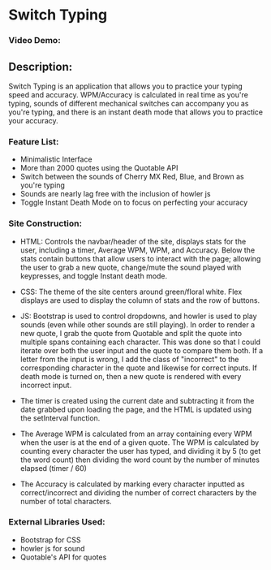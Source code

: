# Switch Typing

### Video Demo: 

## Description:

Switch Typing is an application that allows you to practice your typing speed and accuracy. WPM/Accuracy is calculated in real time as you're typing, sounds of different mechanical switches can accompany you as you're typing, and there is an instant death mode that allows you to practice your accuracy.

### Feature List:

- Minimalistic Interface
- More than 2000 quotes using the Quotable API
- Switch between the sounds of Cherry MX Red, Blue, and Brown as you're typing
- Sounds are nearly lag free with the inclusion of howler js
- Toggle Instant Death Mode on to focus on perfecting your accuracy

### Site Construction:

- HTML: Controls the navbar/header of the site, displays stats for the user, including a timer, Average WPM, WPM, and Accuracy. Below the stats contain buttons that allow users to interact with the page; allowing the user to grab a new quote, change/mute the sound played with keypresses, and toggle Instant death mode.
- CSS: The theme of the site centers around green/floral white. Flex displays are used to display the column of stats and the row of buttons.
- JS: Bootstrap is used to control dropdowns, and howler is used to play sounds (even while other sounds are still playing). In order to render a new quote, I grab the quote from Quotable and split the quote into multiple spans containing each character. This was done so that I could iterate over both the user input and the quote to compare them both. If a letter from the input is wrong, I add the class of "incorrect" to the corresponding character in the quote and likewise for correct inputs. If death mode is turned on, then a new quote is rendered with every incorrect input.

- The timer is created using the current date and subtracting it from the date grabbed upon loading the page, and the HTML is updated using the setInterval function. 
- The Average WPM is calculated from an array containing every WPM when the user is at the end of a given quote. The WPM is calculated by counting every character the user has typed, and dividing it by 5 (to get the word count) then dividing the word count by the number of minutes elapsed (timer / 60)
- The Accuracy is calculated by marking every character inputted as correct/incorrect and dividing the number of correct characters by the number of total characters.

### External Libraries Used:

- Bootstrap for CSS
- howler js for sound
- Quotable's API for quotes

